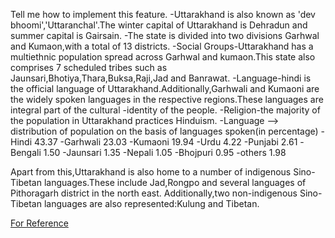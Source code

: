 Tell me how to implement this feature.
-Uttarakhand is also known as 'dev bhoomi','Uttaranchal'.The winter capital of Uttarakhand is Dehradun and summer capital is Gairsain.
-The state is divided into two divisions Garhwal and Kumaon,with a total of 13 districts.
-Social Groups-Uttarakhand has a multiethnic population spread across Garhwal and kumaon.This state also comprises 7 scheduled tribes such as Jaunsari,Bhotiya,Thara,Buksa,Raji,Jad and Banrawat.
-Language-hindi is the official language of Uttarakhand.Additionally,Garhwali and Kumaoni are the widely spoken languages in the respective regions.These languages are integral part of the cultural
-identity of the people.
-Religion-the majority of the population in Uttarakhand practices Hinduism.
-Language --> distribution of population on the basis of languages spoken(in percentage)
-Hindi               43.37
-Garhwali            23.03
-Kumaoni             19.94
-Urdu                4.22
-Punjabi             2.61
-Bengali             1.50
-Jaunsari            1.35
-Nepali              1.05
-Bhojpuri            0.95
-others              1.98

Apart from this,Uttarakhand is also home to a number of indigenous Sino-Tibetan languages.These include Jad,Rongpo
and several languages of Pithoragarh district in the north east.
Additionally,two non-indigenous Sino-Tibetan languages are also represented:Kulung and Tibetan.


[For Reference](https://ajaynegi.notion.site/Uttarakhand-Website-4713f6589ea44011ac9e1f096216b3e9?pvs=4)

